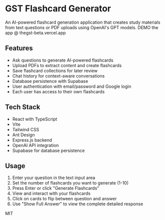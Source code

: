 # GST Flashcard Generator 
An AI-powered flashcard generation application that creates study materials from text questions or PDF uploads using OpenAI's GPT models.
DEMO the app @ thegst-beta.vercel.app

## Features

- Ask questions to generate AI-powered flashcards
- Upload PDFs to extract content and create flashcards
- Save flashcard collections for later review
- Chat history for context-aware conversations
- Database persistence with Supabase
- User authentication with email/password and Google login
- Each user has access to their own flashcards


## Tech Stack

- React with TypeScript
- Vite
- Tailwind CSS
- Ant Design
- Express.js backend
- OpenAI API integration
- Supabase for database persistence

## Usage

1. Enter your question in the text input area
2. Set the number of flashcards you want to generate (1-10)
3. Press Enter or click "Generate Flashcards"
4. View and interact with your flashcards
5. Click on cards to flip between question and answer
6. Use "Show Full Answer" to view the complete detailed response



MIT

